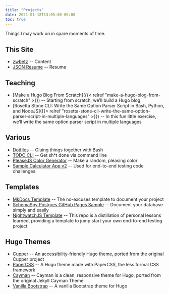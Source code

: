 ```yaml
---
title: "Projects"
date: 2021-01-18T13:05:50-06:00
toc: true
---
```


Things I may work on in spare moments of time.

<!--more-->

## This Site

- [zwbetz](https://github.com/zwbetz-gh/zwbetz) -- Content
- [JSON Resume](https://github.com/zwbetz-gh/json-resume) -- Resume

## Teaching

- [Make a Hugo Blog From Scratch]({{< relref "make-a-hugo-blog-from-scratch" >}}) -- Starting from scratch, we’ll build a Hugo blog
- [Rosetta Stone CLI: Write the Same Option Parser Script in Bash, Python, and NodeJS]({{< relref "rosetta-stone-cli-write-the-same-option-parser-script-in-multiple-languages" >}}) -- In this fun little exercise, we’ll write the same option parser script in multiple languages

## Various

- [Dotfiles](https://github.com/zwbetz-gh/dotfiles) -- Gluing things together with Bash
- [TODO CLI](https://github.com/zwbetz-gh/todo-cli) -- Get sh\*t done via command line
- [PleaseJS Color Generator](https://github.com/zwbetz-gh/github-pages-deploy-pleasejs) -- Make a random, pleasing color
- [Sample Calculator App v2](https://github.com/zwbetz-gh/sample-calculator-app-v2) -- Used for end-to-end testing code challenges

## Templates

- [MkDocs Template](https://github.com/zwbetz-gh/mkdocs-template) -- The no-excuses template to document your project
- [SchemaSpy Postgres GitHub Pages Sample](https://github.com/zwbetz-gh/schemaspy-postgres-github-pages) -- Document your database simply and easily
- [NightwatchJS Template](https://github.com/zwbetz-gh/nightwatchjs-template) -- This repo is a distillation of personal lessons learned, providing a template to jump start your own end-to-end testing project

## Hugo Themes

- [Cupper](https://github.com/zwbetz-gh/cupper-hugo-theme) -- An accessibility-friendly Hugo theme, ported from the original Cupper project
- [PaperCSS](https://github.com/zwbetz-gh/papercss-hugo-theme) -- A Hugo theme made with PaperCSS, the less formal CSS framework
- [Cayman](https://github.com/zwbetz-gh/cayman-hugo-theme) -- Cayman is a clean, responsive theme for Hugo, ported from the original Jekyll Cayman Theme
- [Vanilla Bootstrap](https://github.com/zwbetz-gh/vanilla-bootstrap-hugo-theme) -- A vanilla Bootstrap theme for Hugo
